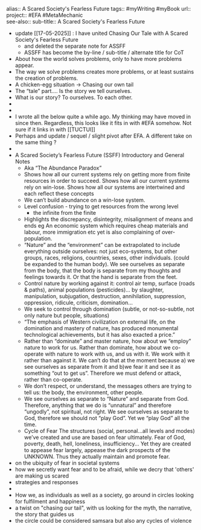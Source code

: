 alias:: A Scared Society's Fearless Future
tags:: #myWriting #myBook 
url:: 
project:: #EFA #MetaMechanic  
see-also::
sub-title:: A Scared Society's Fearless Future
- update [[17-05-2025]] : I have united Chasing Our Tale with A Scared Society's Fearless Future
	- and deleted the separate note for ASSFF
	- ASSFF has become the by-line / sub-title / alternate title for CoT
- About how the world solves problems, only to have more problems appear.
- The way we solve problems creates more problems, or at least sustains the creation of problems.
- A chicken-egg situation -> Chasing our own tail
- The “tale” part…. Is the story we tell ourselves.
- What is our story? To ourselves. To each other.
-
-
- I wrote all the below quite a while ago. My thinking may have moved in since then. Regardless, this looks like it fits in with #EFA somehow. Not sure if it links in with [[TUCTUI]]
- Perhaps and update / sequel / slight pivot after EFA. A different take on the same thing ?
-
- A Scared Society’s Fearless Future (SSFF)
  Introductory and General Notes
	- Aka “The Abundance Paradox”
	- Shows how all our current systems rely on getting more from finite resources in order to succeed.
	  Shows how all our current systems rely on win-lose.
	  Shows how all our systems are intertwined and each reflect these concepts
	- We can’t build abundance on a win-lose system.
	- Level confusion - trying to get resources from the wrong level
		- the infinite from the finite
	- Highlights the discrepancy, disintegrity, misalignment of means and ends eg
	  An economic system which requires cheap materials and labour, more immigration etc yet is also complaining of over-population.
	- “Nature” and the “environment” can be extrapolated to include everything outside ourselves: not just eco-systems, but other groups, races, religions, countries, sexes, other individuals. (could be expanded to the human body). We see ourselves as separate from the body, that the body is separate from my thoughts and feelings towards it. Or that the hand is separate from the feet.
	- Control nature by working against it: control air temp, surface (roads & paths), animal populations (pesticides)... by slaughter, manipulation, subjugation, destruction, annihilation, suppression, oppression, ridicule, criticism, domination...
	- We seek to control through domination (subtle, or not-so-subtle, not only nature but people, situations)
	- “The emphasis of Western civilization on external life, on the domination and mastery of nature, has produced monumental technological achievements, but it has also exacted a price.”
	- Rather than “dominate” and master nature, how about we “employ” nature to work for us. Rather than dominate, how about we co-operate with nature to work with us, and us with it. We work with it rather than against it. We can’t do that at the moment because a) we see ourselves as separate from it and b)we fear it and see it as something “out to get us”. Therefore we must defend or attack, rather than co-operate.
	- We don’t respect, or understand, the messages others are trying to tell us: the body, the environment, other people.
	- We see ourselves as separate to “Nature” and separate from God. Therefore, anything that we do is “unnatural” and therefore “ungodly”, not spiritual, not right. We see ourselves as separate to God, therefore we should not “play God”. Yet we “play God” all the time.
	- Cycle of Fear
	  The structures (social, personal...all levels and modes) we’ve created and use are based on fear ultimately. Fear of God, poverty, death, hell, loneliness, insufficiency... Yet they are created to appease fear largely, appease the dark prospects of the UNKNOWN. Thus they actually maintain and promote fear.
- on the ubiquity of fear in societal systems
- how we secretly want fear and to be afraid, while we decry that 'others' are making us scared
- strategies and responses
-
- How we, as individuals as well as a society, go around in circles looking for fulfilment and happiness
- a twist on "chasing our tail", with us looking for the myth, the narrative, the story that guides us
- the circle could be considered samsara but also any cycles of violence